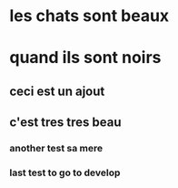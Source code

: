 # les chats sont beaux 
# quand ils sont noirs 

## ceci est un ajout

## c'est tres tres beau

### another test sa mere


### last test to go to develop